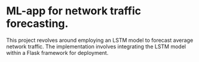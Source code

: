 # ML-app for network traffic forecasting.
This project revolves around employing an LSTM model to forecast average network traffic. The implementation involves integrating the LSTM model within a Flask framework for deployment.
